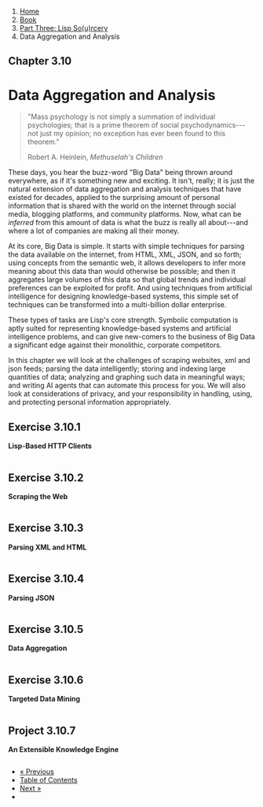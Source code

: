 <ol class="breadcrumb">
  <li><a href="/">Home</a></li>
  <li><a href="/book/">Book</a></li>
  <li><a href="/book/3-00-00-overview/">Part Three: Lisp So(u)rcery</a></li>
  <li class="active">Data Aggregation and Analysis</li>
</ol>

## Chapter 3.10

# Data Aggregation and Analysis

> "Mass psychology is not simply a summation of individual psychologies; that is a prime theorem of social psychodynamics---not just my opinion; no exception has ever been found to this theorem."
> <footer>Robert A. Heinlein, <em>Methuselah's Children</em></footer>

These days, you hear the buzz-word "Big Data" being thrown around everywhere, as if it's something new and exciting.  It isn't, really; it is just the natural extension of data aggregation and analysis techniques that have existed for decades, applied to the surprising amount of personal information that is shared with the world on the internet through social media, blogging platforms, and community platforms.  Now, what can be *inferred* from this amount of data is what the buzz is really all about---and where a lot of companies are making all their money.

At its core, Big Data is simple.  It starts with simple techniques for parsing the data available on the internet, from HTML, XML, JSON, and so forth; using concepts from the semantic web, it allows developers to infer more meaning about this data than would otherwise be possible; and then it aggregates large volumes of this data so that global trends and individual preferences can be exploited for profit.  And using techniques from artificial intelligence for designing knowledge-based systems, this simple set of techniques can be transformed into a multi-billion dollar enterprise.

These types of tasks are Lisp's core strength.  Symbolic computation is aptly suited for representing knowledge-based systems and artificial intelligence problems, and can give new-comers to the business of Big Data a significant edge against their monolithic, corporate competitors.

In this chapter we will look at the challenges of scraping websites, xml and json feeds; parsing the data intelligently; storing and indexing large quantities of data; analyzing and graphing such data in meaningful ways; and writing AI agents that can automate this process for you.  We will also look at considerations of privacy, and your responsibility in handling, using, and protecting personal information appropriately.

## Exercise 3.10.1

**Lisp-Based HTTP Clients**

```lisp

```

## Exercise 3.10.2

**Scraping the Web**

```lisp

```

## Exercise 3.10.3

**Parsing XML and HTML**

```lisp

```

## Exercise 3.10.4

**Parsing JSON**

```lisp

```

## Exercise 3.10.5

**Data Aggregation**

```lisp

```

## Exercise 3.10.6

**Targeted Data Mining**

```lisp

```

## Project 3.10.7

**An Extensible Knowledge Engine**

```lisp

```

<ul class="pager">
  <li class="previous"><a href="/book/3-09-00-audio.md">&laquo; Previous</a></li>
  <li><a href="/book/">Table of Contents</a></li>
  <li class="next"><a href="/book/3-11-00-cryptosec.md">Next &raquo;</a><li>
</ul>
